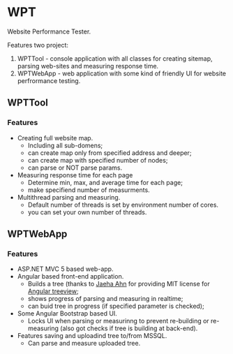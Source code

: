 # WPT
Website Performance Tester.

Features two project:

1. WPTTool - console application with all classes for creating sitemap, parsing web-sites and measuring response time. 
2. WPTWebApp - web application with some kind of friendly UI for website perfrormance testing.

## WPTTool
### Features
* Creating full website map.
  * Including all sub-domens;
  * can create map only from specified address and deeper;
  * can create map with specified number of nodes;
  * can parse or NOT parse params.
* Measuring response time for each page
  * Determine min, max, and average time for each page;
  * make specifiend number of measurments.
* Multithread parsing and measuring.
  * Default number of threads is set by environment number of cores.
  * you can set your own number of threads.
  
  
## WPTWebApp
### Features
* ASP.NET MVC 5 based web-app.
* Angular based front-end application.
  * Builds a tree (thanks to [Jaeha Ahn](https://github.com/eu81273) for providing MIT license for [Angular treeview](https://github.com/eu81273/angular.treeview);
  * shows progress of parsing and measuring in realtime;
  * can buid tree in progress (if specified parameter is checked);
* Some Angular Bootstrap based UI.
  * Locks UI when parsing or measurinng to prevent re-building or re-measuring (also got checks if tree is building at back-end).
* Features saving and uploadind tree to/from MSSQL.
  * Can parse and measure uploaded tree.


  
